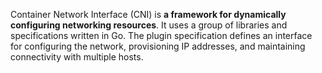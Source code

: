 Container Network Interface (CNI) is **a framework for dynamically configuring networking resources**. It uses a group of libraries and specifications written in Go. The plugin specification defines an interface for configuring the network, provisioning IP addresses, and maintaining connectivity with multiple hosts.

